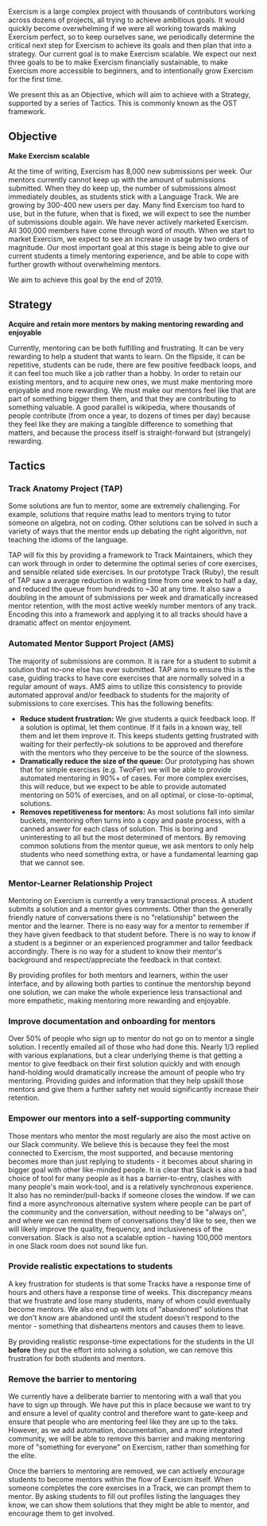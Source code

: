 Exercism is a large complex project with thousands of contributors working across dozens of projects, all trying to achieve ambitious goals. It would quickly become overwhelming if we were all working towards making Exercism perfect, so to keep ourselves sane, we periodically determine the critical next step for Exercism to achieve its goals and then plan that into a strategy. Our current goal is to make Exercism scalable. We expect our next three goals to be to make Exercism financially sustainable, to make Exercism more accessible to beginners, and to intentionally grow Exercism for the first time.

We present this as an Objective, which will aim to achieve with a Strategy, supported by a series of Tactics. This is commonly known as the OST framework.

## Objective

**Make Exercism scalable**

At the time of writing, Exercism has 8,000 new submissions per week. Our mentors currently cannot keep up with the amount of submissions submitted. When they do keep up, the number of submissions almost immediately doubles, as students stick with a Language Track. We are growing by 300-400 new users per day. Many find Exercism too hard to use, but in the future, when that is fixed, we will expect to see the number of submissions double again. We have never actively marketed Exercism. All 300,000 members have come through word of mouth. When we start to market Exercism, we expect to see an increase in usage by two orders of magnitude. Our most important goal at this stage is being able to give our current students a timely mentoring experience, and be able to cope with further growth without overwhelming mentors.

We aim to achieve this goal by the end of 2019.

## Strategy

**Acquire and retain more mentors by making mentoring rewarding and enjoyable**

Currently, mentoring can be both fulfilling and frustrating. It can be very rewarding to help a student that wants to learn. On the flipside, it can be repetitive, students can be rude, there are few positive feedback loops, and it can feel too much like a job rather than a hobby. In order to retain our existing mentors, and to acquire new ones, we must make mentoring more enjoyable and more rewarding. We must make our mentors feel like that are part of something bigger them them, and that they are contributing to something valuable. A good parallel is wikipedia, where thousands of people contribute (from once a year, to dozens of times per day) because they feel like they are making a tangible difference to something that matters, and because the process itself is straight-forward but (strangely) rewarding.

## Tactics

### Track Anatomy Project (TAP)

Some solutions are fun to mentor, some are extremely challenging. For example, solutions that require maths lead to mentors trying to tutor someone on algebra, not on coding. Other solutions can be solved in such a variety of ways that the mentor ends up debating the right algorithm, not teaching the idioms of the language.

TAP will fix this by providing a framework to Track Maintainers, which they can work through in order to determine the optimal series of core exercises, and sensible related side exercises. In our prototype Track (Ruby), the result of TAP saw a average reduction in waiting time from one week to half a day, and reduced the queue from hundreds to ~30 at any time. It also saw a doubling in the amount of submissions per week and dramatically increased mentor retention, with the most active weekly number mentors of any track. Encoding this into a framework and applying it to all tracks should have a dramatic affect on mentor enjoyment.

### Automated Mentor Support Project (AMS)

The majority of submissions are common. It is rare for a student to submit a solution that no-one else has ever submitted. TAP aims to ensure this is the case, guiding tracks to have core exercises that are normally solved in a regular amount of ways. AMS aims to utilize this consistency to provide automated approval and/or feedback to students for the majority of submissions to core exercises. This has the following benefits:
- **Reduce student frustration:** We give students a quick feedback loop. If a solution is optimal, let them continue. If it fails in a known way, tell them and let them improve it. This keeps students getting frustrated with waiting for their perfectly-ok solutions to be approved and therefore with the mentors who they perceive to be the source of the slowness.
- **Dramatically reduce the size of the queue:** Our prototyping has shown that for simple exercises (e.g. TwoFer) we will be able to provide automated mentoring in 90%+ of cases. For more complex exercises, this will reduce, but we expect to be able to provide automated mentoring on 50% of exercises, and on all optimal, or close-to-optimal, solutions.
- **Removes repetitiveness for mentors:** As most solutions fall into similar buckets, mentoring often turns into a copy and paste process, with a canned answer for each class of solution. This is boring and uninteresting to all but the most determined of mentors. By removing common solutions from the mentor queue, we ask mentors to only help students who need something extra, or have a fundamental learning gap that we cannot see.

### Mentor-Learner Relationship Project

Mentoring on Exercism is currently a very transactional process. A student submits a solution and a mentor gives comments. Other than the generally friendly nature of conversations there is no "relationship" between the mentor and the learner. There is no easy way for a mentor to remember if they have given feedback to that student before. There is no way to know if a student is a beginner or an experienced programmer and tailor feedback accordingly. There is no way for a student to know their mentor's background and respect/appreciate the feedback in that context.

By providing profiles for both mentors and learners, within the user interface, and by allowing both parties to continue the mentorship beyond one solution, we can make the whole experience less transactional and more empathetic, making mentoring more rewarding and enjoyable.

### Improve documentation and onboarding for mentors

Over 50% of people who sign up to mentor do not go on to mentor a single solution. I recently emailed all of those who had done this. Nearly 1/3 replied with various explanations, but a clear underlying theme is that getting a mentor to give feedback on their first solution quickly and with enough hand-holding would dramatically increase the amount of people who try mentoring. Providing guides and information that they help upskill those mentors and give them a further safety net would significantly increase their retention.

### Empower our mentors into a self-supporting community

Those mentors who mentor the most regularly are also the most active on our Slack community. We believe this is because they feel the most connected to Exercism, the most supported, and because mentoring becomes more than just replying to students - it becomes about sharing in bigger goal with other like-minded people. It is clear that Slack is also a bad choice of tool for many people as it has a barrier-to-entry, clashes with many people's main work-tool, and is a relatively synchronous experience. It also has no reminder/pull-backs if someone closes the window. If we can find a more asynchronous alternative system where people can be part of the community and the conversation, without needing to be "always on", and where we can remind them of conversations they'd like to see, then we will likely improve the quality, frequency, and inclusiveness of the conversation. Slack is also not a scalable option - having 100,000 mentors in one Slack room does not sound like fun.

### Provide realistic expectations to students

A key frustration for students is that some Tracks have a response time of hours and others have a response time of weeks. This discrepancy means that we frustrate and lose many students, many of whom could eventually become mentors. We also end up with lots of "abandoned" solutions that we don't know are abandoned until the student doesn't respond to the mentor - something that disheartens mentors and causes them to leave. 

By providing realistic response-time expectations for the students in the UI **before** they put the effort into solving a solution, we can remove this frustration for both students and mentors.

### Remove the barrier to mentoring

We currently have a deliberate barrier to mentoring with a wall that you have to sign up through. We have put this in place because we want to try and ensure a level of quality control and therefore want to gate-keep and ensure that people who are mentoring feel like they are up to the taks. However, as we add automation, documentation, and a more integrated community, we will be able to remove this barrier and making mentoring more of "something for everyone" on Exercism, rather than something for the elite.

Once the barriers to mentoring are removed, we can actively encourage students to become mentors within the flow of Exercism itself. When someone completes the core exercises in a Track, we can prompt them to mentor. By asking students to fill out profiles listing the languages they know, we can show them solutions that they might be able to mentor, and encourage them to get involved. 
